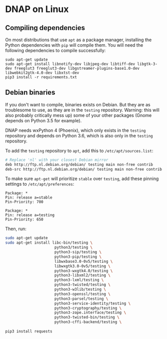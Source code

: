 # DNAP on Linux

## Compiling dependencies

On most distributions that use `apt` as a package manager, installing the Python dependencies with `pip` will compile them. You will need the following dependencies to compile successfully:

```
sudo apt-get update
sudo apt-get install libnotify-dev libjpeg-dev libtiff-dev libgtk-3-dev freeglut3 freeglut3-dev libgstreamer-plugins-base1.0-dev libwebkit2gtk-4.0-dev libxtst-dev
pip3 install -r requirements.txt
```

## Debian binaries

If you don't want to compile, binaries exists on Debian. But they are as troublesome to use, as they are in the `testing` repository. Warning: this will also probably critically mess up) some of your other packages (Gnome depends on Python 3.5 for example).

DNAP needs wxPython 4 (Phoenix), which only exists in the `testing` repository and depends on Python 3.6, which is also only in the `testing` repository.

To add the `testing` repository to `apt`, add this to `/etc/apt/sources.list`:

```bash
# Replace 'nl' with your closest Debian mirror
deb http://ftp.nl.debian.org/debian/ testing main non-free contrib
deb-src http://ftp.nl.debian.org/debian/ testing main non-free contrib
```

To make sure `apt-get` will prioritize `stable` over `testing`, add these pinning settings to `/etc/apt/preferences`:

```
Package: *
Pin: release a=stable
Pin-Priority: 700

Package: *
Pin: release a=testing
Pin-Priority: 650
```

Then, run:

```bash
sudo apt-get update
sudo apt-get install libc-bin/testing \
                      python3/testing \
                      python3-sip/testing \
                      python3-pip/testing \
                      libwxbase3.0-0v5/testing \
                      libwxgtk3.0-0v5/testing \
                      python3-wxgtk4.0/testing \
                      python3-libxml2/testing \
                      python3-lxml/testing \
                      python3-twisted/testing \
                      python3-w3lib/testing \
                      python3-openssl/testing \
                      python3-parsel/testing \
                      python3-service-identity/testing \
                      python3-cryptography/testing \
                      python3-zope.interface/testing \
                      python3-twisted-bin/testing \
                      python3-cffi-backend/testing \
                      
pip3 install requests
```
